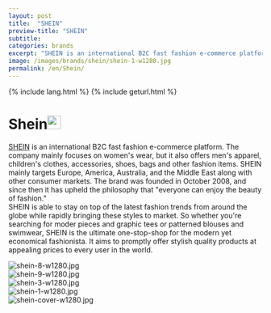 ```yaml
---
layout: post
title:  "SHEIN"
preview-title: "SHEIN"
subtitle:
categories: brands
excerpt: "SHEIN is an international B2C fast fashion e-commerce platform. The company mainly focuses on women's wear, but it also offers men's apparel" 
image: /images/brands/shein/shein-1-w1280.jpg
permalink: /en/Shein/
---
```

{% include lang.html %}
{% include geturl.html %}
<div class="dark-grey-bg">
    <div class="container">
        <div class="row">
            <div class="col section ft-white ft-300">
                <h1 class="white-color">Shein<img class="space" src="{{ '/assets/images/aquarius.png' | prepend: SourceUrl }}" width="27"></h1>
                <p><a class="red ft-400" href="https://instagram.com/shein_men?utm_source=ig_profile_share&igshid=12uq6fmrzfawk/" target="_blank">SHEIN</a> is an international B2C fast fashion e-commerce platform. The company mainly focuses on women's wear, but it also offers men's apparel, children's clothes, accessories, shoes, bags and other fashion items. SHEIN mainly targets Europe, America, Australia, and the Middle East along with other consumer markets. The brand was founded in October 2008, and since then it has upheld the philosophy that "everyone can enjoy the beauty of fashion." <br>
                SHEIN is able to stay on top of the latest fashion trends from around the globe while rapidly bringing these styles to market. So whether you're searching for moder pieces and graphic tees or patterned blouses and swimwear, SHEIN is the ultimate one-stop-shop for the modern yet economical fashionista. It aims to promptly offer stylish quality products at appealing prices to every user in the world.</p>  
            </div>
        </div>
    </div>
    <div class="post-gallery">
        <div class="container">
            <div class="row">
                <div class="col-md-6">
                    <img src="{{ '/images/brands/shein/shein-8-w1280.jpg' | prepend: SourceUrl }}" alt="shein-8-w1280.jpg">
                </div>
                <div class="col-md-6">
                    <img src="{{ '/images/brands/shein/shein-9-w1280.jpg' | prepend: SourceUrl }}" alt="shein-9-w1280.jpg">
                </div>
            </div>
            <div class="row">
                <div class="col">
                    <img src="{{ '/images/brands/shein/shein-3-w1280.jpg' | prepend: SourceUrl }}" alt="shein-3-w1280.jpg">
                </div>
            </div>
            <div class="row">
                <div class="col-md-6">
                    <img src="{{ '/images/brands/shein/shein-1-w1280.jpg' | prepend: SourceUrl }}" alt="shein-1-w1280.jpg">
                </div>
                <div class="col-md-6">
                    <img src="{{ '/images/brands/shein/shein-cover-w1280.jpg' | prepend: SourceUrl }}" alt="shein-cover-w1280.jpg">
                </div>
            </div>
        </div>
    </div>
</div>